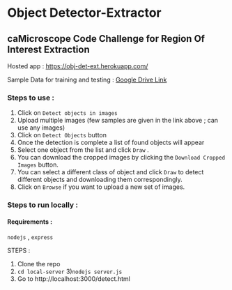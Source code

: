 # Object Detector-Extractor

## caMicroscope Code Challenge for Region Of Interest Extraction

Hosted app : https://obj-det-ext.herokuapp.com/

Sample Data for training and testing :  [Google Drive Link](https://drive.google.com/drive/folders/1nWt038sxZei2JCARft2xyGrWwMW4rt8P?usp=sharing)

### Steps to use  :
1) Click on ``` Detect objects in images ```
2) Upload multiple images (few samples are given in the link above ; can use any images)
3) Click on ``` Detect Objects ``` button
4) Once the detection is complete a list of found objects will appear 
5) Select one object from the list and click ``` Draw ``` . 
6) You can download the cropped images by clicking the ``` Download Cropped Images ``` button.
7) You can select a different class of object and click ``` Draw ``` to detect different objects and downloading them correspondingly.
8) Click on ``` Browse ``` if  you want to upload a new set of images.


### Steps to run locally :

#### Requirements :
``` nodejs ``` , ``` express ```

STEPS :

1) Clone the repo
2) ``` cd local-server ```
3)``` nodejs server.js ```
4) Go to http://localhost:3000/detect.html

